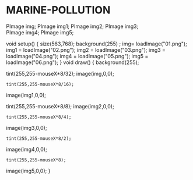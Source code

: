 # MARINE-POLLUTION
PImage img;
PImage img1;
PImage img2;
PImage img3;                        
PImage img4;
PImage img5;

void setup() {
  size(563,768);
  background(255) ;
  img= loadImage("01.png");
  img1 = loadImage("02.png");
  img2 = loadImage("03.png");
  img3 = loadImage("04.png");
  img4 = loadImage("05.png");
  img5 = loadImage("06.png");
}
void draw() {
  background(255);
  
  tint(255,255-mouseX*8/32);
  image(img,0,0);
  
    tint(255,255-mouseX*8/16);
  image(img1,0,0);
  
   tint(255,255-mouseX*8/8);
  image(img2,0,0);
  
    tint(255,255-mouseX*8/4);
  image(img3,0,0);
  
    tint(255,255-mouseX*8/2);
  image(img4,0,0);
  
    tint(255,255-mouseX*8);
  image(img5,0,0);
 }
